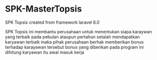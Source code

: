 # SPK-MasterTopsis
SPK Topsis created from framework laravel 6.0

SPK Topsis ini membantu perusahaan untuk menentukan siapa karaywan yang terbaik pada pebulan ataupun pertahun
setalah mendapatkan karyawan terbaik maka pihak perusahaan berhak memberikan bonus terhadap karayawan tersebut
bonus yang diberikan pada program ini dihitung karyawan itu awal masuk kerja
